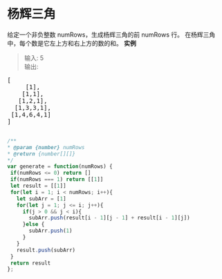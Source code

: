 <!--
 * @Description: 
 * @version: 
 * @Author: WuTao
 * @Date: 2019-12-22 10:07:11
 * @LastEditors  : WuTao
 * @LastEditTime : 2019-12-22 10:34:39
 -->
# 杨辉三角
给定一个非负整数 numRows，生成杨辉三角的前 numRows 行。
在杨辉三角中，每个数是它左上方和右上方的数的和。
**实例**
> 输入: 5  
> 输出:  
<pre>
[  
     [1],
    [1,1],
   [1,2,1],
  [1,3,3,1],
 [1,4,6,4,1]
]
 </pre>

 ```javascript
/**
 * @param {number} numRows
 * @return {number[][]}
 */
var generate = function(numRows) {
  if(numRows <= 0) return [] 
  if(numRows === 1) return [[1]]
  let result = [[1]]
  for(let i = 1; i < numRows; i++){
    let subArr = [1]
    for(let j = 1; j <= i; j++){
      if(j > 0 && j < i){
        subArr.push(result[i - 1][j - 1] + result[i - 1][j])
      }else {
        subArr.push(1)
      }
    }
    result.push(subArr)
  }
  return result
};
 ```